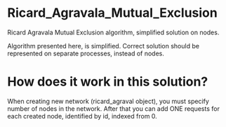 # Ricard_Agravala_Mutual_Exclusion
Ricard Agravala Mutual Exclusion algorithm, simplified solution on nodes.
 
Algorithm presented here, is simplified. Correct solution should be represented on separate processes, instead of nodes.

# How does it work in this solution?

When creating new network (ricard_agraval object), you must specify number of nodes in the network. After that you can add ONE requests for each created node,
identified by id, indexed from 0.
